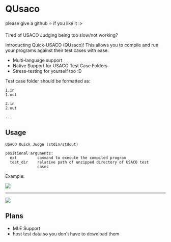 # QUsaco

please give a github :star: if you like it :>

Tired of USACO Judging being too slow/not working?

Introducting Quick-USACO (QUsaco)! This allows you to compile and run your programs against their test cases with ease.

- Multi-language support
- Native Support for USACO Test Case Folders
- Stress-testing for yourself too :D

Test case folder should be formatted as:

```
1.in
1.out

2.in
2.out

...
```

## Usage

```
USACO Quick Judge (stdin/stdout)

positional arguments:
  ext         command to execute the compiled program
  test_dir    relative path of unzipped directory of USACO test
              cases
```

Example:

![](https://i.imgur.com/yBiDvCo.png)

---

![](https://i.imgur.com/HbiyeQo.png)

## Plans

- MLE Support
- host test data so you don't have to download them
